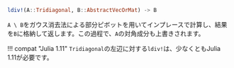 ```julia
ldiv!(A::Tridiagonal, B::AbstractVecOrMat) -> B
```

`A \ B`をガウス消去法による部分ピボットを用いてインプレースで計算し、結果を`B`に格納して返します。この過程で、`A`の対角成分も上書きされます。

!!! compat "Julia 1.11"
    `Tridiagonal`の左辺に対する`ldiv!`は、少なくともJulia 1.11が必要です。

